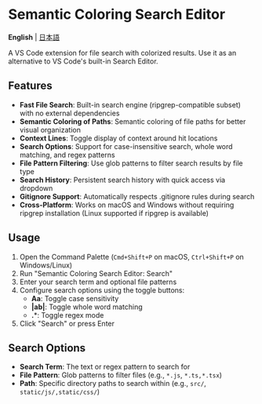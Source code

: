 # Semantic Coloring Search Editor

**English** | [日本語](README.md)

A VS Code extension for file search with colorized results. Use it as an alternative to VS Code's built-in Search Editor.

## Features

- **Fast File Search**: Built-in search engine (ripgrep-compatible subset) with no external dependencies
- **Semantic Coloring of Paths**: Semantic coloring of file paths for better visual organization
- **Context Lines**: Toggle display of context around hit locations
- **Search Options**: Support for case-insensitive search, whole word matching, and regex patterns
- **File Pattern Filtering**: Use glob patterns to filter search results by file type
- **Search History**: Persistent search history with quick access via dropdown
- **Gitignore Support**: Automatically respects .gitignore rules during search
- **Cross-Platform**: Works on macOS and Windows without requiring ripgrep installation (Linux supported if ripgrep is available)

## Usage

1. Open the Command Palette (`Cmd+Shift+P` on macOS, `Ctrl+Shift+P` on Windows/Linux)
2. Run "Semantic Coloring Search Editor: Search"
3. Enter your search term and optional file patterns
4. Configure search options using the toggle buttons:
   - **Aa**: Toggle case sensitivity
   - **|ab|**: Toggle whole word matching
   - **.***: Toggle regex mode
5. Click "Search" or press Enter

## Search Options

- **Search Term**: The text or regex pattern to search for
- **File Pattern**: Glob patterns to filter files (e.g., `*.js`, `*.ts,*.tsx`)
- **Path**: Specific directory paths to search within (e.g., `src/`, `static/js/,static/css/`)